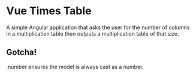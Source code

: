 # Vue Times Table

A simple Angular application that asks the user for the number of columns in a multiplication table
then outputs a multiplication table of that size.

## Gotcha!

.number ensures the model is always cast as a number.